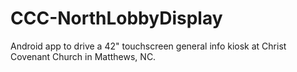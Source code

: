 # CCC-NorthLobbyDisplay
Android app to drive a 42" touchscreen general info kiosk at Christ Covenant Church in Matthews, NC.
